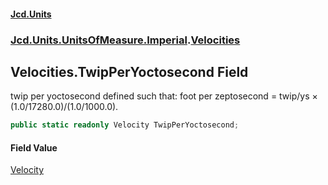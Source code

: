 #### [Jcd.Units](index.md 'index')
### [Jcd.Units.UnitsOfMeasure.Imperial](Jcd.Units.UnitsOfMeasure.Imperial.md 'Jcd.Units.UnitsOfMeasure.Imperial').[Velocities](Velocities.md 'Jcd.Units.UnitsOfMeasure.Imperial.Velocities')

## Velocities.TwipPerYoctosecond Field

twip per yoctosecond defined such that: foot per zeptosecond = twip/ys × (1.0/17280.0)/(1.0/1000.0).

```csharp
public static readonly Velocity TwipPerYoctosecond;
```

#### Field Value
[Velocity](Velocity.md 'Jcd.Units.UnitTypes.Velocity')